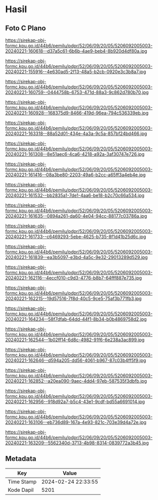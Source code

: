 # Hasil

## Foto C Plano

https://sirekap-obj-formc.kpu.go.id/44b6/pemilu/pdpr/52/06/09/20/05/5206092005003-20240221-160618--d37a5c61-6b6b-4ae9-beb4-8b920d4df80a.jpg

https://sirekap-obj-formc.kpu.go.id/44b6/pemilu/pdpr/52/06/09/20/05/5206092005003-20240221-155916--4e630ad5-2f13-48a5-b2cb-0920e3c3b8a7.jpg

https://sirekap-obj-formc.kpu.go.id/44b6/pemilu/pdpr/52/06/09/20/05/5206092005003-20240221-160759--0444758b-6753-471d-88a3-9c862d780b70.jpg

https://sirekap-obj-formc.kpu.go.id/44b6/pemilu/pdpr/52/06/09/20/05/5206092005003-20240221-160928--168375d9-8466-419d-96ea-794c536339eb.jpg

https://sirekap-obj-formc.kpu.go.id/44b6/pemilu/pdpr/52/06/09/20/05/5206092005003-20240221-163318--88a52d01-434e-4a3a-9c5a-857bf24bd466.jpg

https://sirekap-obj-formc.kpu.go.id/44b6/pemilu/pdpr/52/06/09/20/05/5206092005003-20240221-161308--8e51aec6-4ca6-4218-a92a-3af30747e726.jpg

https://sirekap-obj-formc.kpu.go.id/44b6/pemilu/pdpr/52/06/09/20/05/5206092005003-20240221-161416--08a3be80-2203-49a6-b2cc-a65ff3a4eb4e.jpg

https://sirekap-obj-formc.kpu.go.id/44b6/pemilu/pdpr/52/06/09/20/05/5206092005003-20240221-161532--bb2835a1-7de1-4aa6-be18-b2c70c66a534.jpg

https://sirekap-obj-formc.kpu.go.id/44b6/pemilu/pdpr/52/06/09/20/05/5206092005003-20240221-161635--0894a261-da60-4e04-94cc-88177c03786a.jpg

https://sirekap-obj-formc.kpu.go.id/44b6/pemilu/pdpr/52/06/09/20/05/5206092005003-20240221-161733--c6469293-5ebe-4625-b735-8f1d41b25d6c.jpg

https://sirekap-obj-formc.kpu.go.id/44b6/pemilu/pdpr/52/06/09/20/05/5206092005003-20240221-161839--ea3b5097-e3bd-4a5c-9e32-29013289d529.jpg

https://sirekap-obj-formc.kpu.go.id/44b6/pemilu/pdpr/52/06/09/20/05/5206092005003-20240221-162116--4eccf010-c9d3-4776-b8b7-64fff887e735.jpg

https://sirekap-obj-formc.kpu.go.id/44b6/pemilu/pdpr/52/06/09/20/05/5206092005003-20240221-162215--19d57516-7f8d-40c5-9ce5-75af3b771fb3.jpg

https://sirekap-obj-formc.kpu.go.id/44b6/pemilu/pdpr/52/06/09/20/05/5206092005003-20240221-164234--58f7dfab-64dd-44f1-8b34-b0b4869758d2.jpg

https://sirekap-obj-formc.kpu.go.id/44b6/pemilu/pdpr/52/06/09/20/05/5206092005003-20240221-162544--1b02ff14-6d8c-4982-91f6-6e238a3ac899.jpg

https://sirekap-obj-formc.kpu.go.id/44b6/pemilu/pdpr/52/06/09/20/05/5206092005003-20240221-162646--d594a205-dd56-4061-b967-87c03b4ff5f9.jpg

https://sirekap-obj-formc.kpu.go.id/44b6/pemilu/pdpr/52/06/09/20/05/5206092005003-20240221-162852--a20ea090-9aec-4dd4-97eb-587535f3dbfb.jpg

https://sirekap-obj-formc.kpu.go.id/44b6/pemilu/pdpr/52/06/09/20/05/5206092005003-20240221-162956--918d92a7-b5c4-43e1-9cdf-bd55a6691014.jpg

https://sirekap-obj-formc.kpu.go.id/44b6/pemilu/pdpr/52/06/09/20/05/5206092005003-20240221-163106--eb736d89-167a-4e93-821c-703e39d4a72e.jpg

https://sirekap-obj-formc.kpu.go.id/44b6/pemilu/pdpr/52/06/09/20/05/5206092005003-20240221-163209--5562340d-3713-4b98-8314-0839772a3b45.jpg


## Metadata

| Key        | Value               |
| ---------- | ------------------- |
| Time Stamp | 2024-02-24 22:33:55 |
| Kode Dapil | 5201                |



